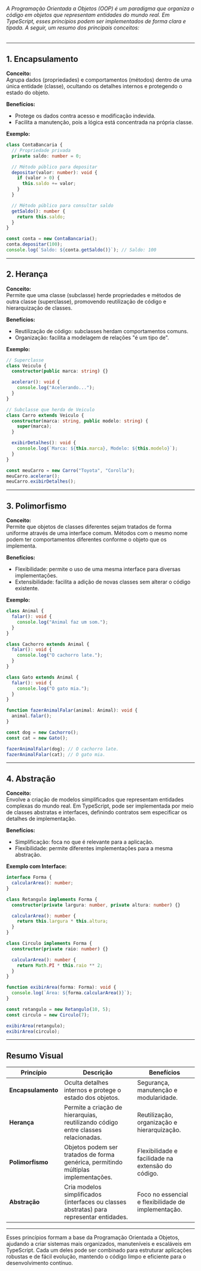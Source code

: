 ###### A Programação Orientada a Objetos (OOP) é um paradigma que organiza o código em objetos que representam entidades do mundo real. Em TypeScript, esses princípios podem ser implementados de forma clara e tipada. A seguir, um resumo dos principais conceitos:

---

## 1. Encapsulamento

**Conceito:**  
Agrupa dados (propriedades) e comportamentos (métodos) dentro de uma única entidade (classe), ocultando os detalhes internos e protegendo o estado do objeto.

**Benefícios:**
- Protege os dados contra acesso e modificação indevida.
- Facilita a manutenção, pois a lógica está concentrada na própria classe.

**Exemplo:**

```ts
class ContaBancaria {
  // Propriedade privada
  private saldo: number = 0;

  // Método público para depositar
  depositar(valor: number): void {
    if (valor > 0) {
      this.saldo += valor;
    }
  }

  // Método público para consultar saldo
  getSaldo(): number {
    return this.saldo;
  }
}

const conta = new ContaBancaria();
conta.depositar(100);
console.log(`Saldo: ${conta.getSaldo()}`); // Saldo: 100
```

---

## 2. Herança

**Conceito:**  
Permite que uma classe (subclasse) herde propriedades e métodos de outra classe (superclasse), promovendo reutilização de código e hierarquização de classes.

**Benefícios:**
- Reutilização de código: subclasses herdam comportamentos comuns.
- Organização: facilita a modelagem de relações "é um tipo de".

**Exemplo:**

```ts
// Superclasse
class Veiculo {
  constructor(public marca: string) {}

  acelerar(): void {
    console.log("Acelerando...");
  }
}

// Subclasse que herda de Veiculo
class Carro extends Veiculo {
  constructor(marca: string, public modelo: string) {
    super(marca);
  }

  exibirDetalhes(): void {
    console.log(`Marca: ${this.marca}, Modelo: ${this.modelo}`);
  }
}

const meuCarro = new Carro("Toyota", "Corolla");
meuCarro.acelerar();
meuCarro.exibirDetalhes();
```

---

## 3. Polimorfismo

**Conceito:**  
Permite que objetos de classes diferentes sejam tratados de forma uniforme através de uma interface comum. Métodos com o mesmo nome podem ter comportamentos diferentes conforme o objeto que os implementa.

**Benefícios:**
- Flexibilidade: permite o uso de uma mesma interface para diversas implementações.
- Extensibilidade: facilita a adição de novas classes sem alterar o código existente.

**Exemplo:**

```ts
class Animal {
  falar(): void {
    console.log("Animal faz um som.");
  }
}

class Cachorro extends Animal {
  falar(): void {
    console.log("O cachorro late.");
  }
}

class Gato extends Animal {
  falar(): void {
    console.log("O gato mia.");
  }
}

function fazerAnimalFalar(animal: Animal): void {
  animal.falar();
}

const dog = new Cachorro();
const cat = new Gato();

fazerAnimalFalar(dog); // O cachorro late.
fazerAnimalFalar(cat); // O gato mia.
```

---

## 4. Abstração

**Conceito:**  
Envolve a criação de modelos simplificados que representam entidades complexas do mundo real. Em TypeScript, pode ser implementada por meio de classes abstratas e interfaces, definindo contratos sem especificar os detalhes de implementação.

**Benefícios:**
- Simplificação: foca no que é relevante para a aplicação.
- Flexibilidade: permite diferentes implementações para a mesma abstração.

**Exemplo com Interface:**

```ts
interface Forma {
  calcularArea(): number;
}

class Retangulo implements Forma {
  constructor(private largura: number, private altura: number) {}

  calcularArea(): number {
    return this.largura * this.altura;
  }
}

class Circulo implements Forma {
  constructor(private raio: number) {}

  calcularArea(): number {
    return Math.PI * this.raio ** 2;
  }
}

function exibirArea(forma: Forma): void {
  console.log(`Área: ${forma.calcularArea()}`);
}

const retangulo = new Retangulo(10, 5);
const circulo = new Circulo(7);

exibirArea(retangulo);
exibirArea(circulo);
```

---

## Resumo Visual

| **Princípio**     | **Descrição**                                                                          | **Benefícios**                                        |
|-------------------|----------------------------------------------------------------------------------------|-------------------------------------------------------|
| **Encapsulamento**| Oculta detalhes internos e protege o estado dos objetos.                               | Segurança, manutenção e modularidade.                 |
| **Herança**       | Permite a criação de hierarquias, reutilizando código entre classes relacionadas.      | Reutilização, organização e hierarquização.           |
| **Polimorfismo**  | Objetos podem ser tratados de forma genérica, permitindo múltiplas implementações.       | Flexibilidade e facilidade na extensão do código.     |
| **Abstração**     | Cria modelos simplificados (interfaces ou classes abstratas) para representar entidades. | Foco no essencial e flexibilidade de implementação.   |

---

Esses princípios formam a base da Programação Orientada a Objetos, ajudando a criar sistemas mais organizados, manuteníveis e escaláveis em TypeScript. Cada um deles pode ser combinado para estruturar aplicações robustas e de fácil evolução, mantendo o código limpo e eficiente para o desenvolvimento contínuo.